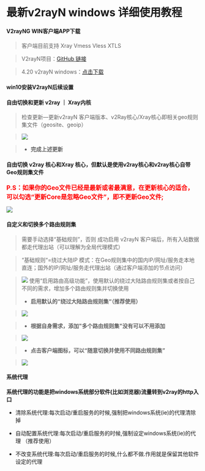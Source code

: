 # 最新v2rayN windows 详细使用教程

  #### V2rayNG WIN客户端APP下载

 >客户端目前支持 Xray Vmess Vless XTLS

 >V2rayN项目：[GitHub 链接](https://github.com/2dust/v2rayN)

 >4.20 v2rayN windows：[点击下载](https://github.com/2dust/v2rayN/releases/download/4.20/v2rayN-Core.zip)

#### win10安装V2rayN后续设置

#### 自由切换和更新 v2ray ｜ Xray内核

 >检查更新—更新v2rayN 客户端版本、v2Ray核心/Xray核心即相关geo规则集文件（geosite、geoip）

 >![](https://i.imgur.com/s5jY1hE.jpg)
 
 >* **完成上述更新**

 #### **自由切换** v2ray 核心和Xray 核心，但默认是使用v2ray核心和v2ray核心自带Geo规则集文件
 
 <font size="3" color="red"><b>P.S：如果你的Geo文件已经是最新或者最满意，在更新核心的适合，可以勾选“更新Core是忽略Geo文件”，即不更新Geo文件;</b></font>

![](https://i.imgur.com/51e5dXA.jpg)

#### **自定义和切换多个路由规则集**
 
 >需要手动选择“基础规则”，否则 成功启用 v2rayN  客户端后，所有入站数据都走代理出站（可以理解为全局代理模式）
 
 >“基础规则“=绕过大陆IP 模式：在Geo规则集中的国内IP/网址/服务走本地直连；国外的IP/网址/服务走代理出站（通过客户端添加的节点访问）

 >![](https://i.imgur.com/f6Gmdz4.jpg)
 使用“启用路由高级功能”，使用默认的绕过大陆路由规则集或者按自己不同的需求，增加多个路由规则集并切换使用
 >* **启用默认的“绕过大陆路由规则集“（推荐使用）**

 >![](https://i.imgur.com/XulniFp.jpg)

 >* **根据自身需求，添加"多个路由规则集"没有可以不用添加**

 >![](https://i.imgur.com/dDtEcTE.jpg)
 
 >* **点击客户端图标，可以“随意切换并使用不同路由规则集”**

 >![](https://i.imgur.com/xAHHj9P.jpg)

#### 系统代理

**系统代理的功能是把windows系统部分软件(比如浏览器)流量转到v2ray的http入口**

* 清除系统代理:每次启动/重启服务的时候,强制把windows系统(ie)的代理清除掉

* 自动配置系统代理:每次启动/重启服务的时候,强制设定windows系统(ie)的代理 （推荐使用）

* 不改变系统代理:每次启动/重启服务的时候,什么都不做.作用就是保留其他软件设定的代理


